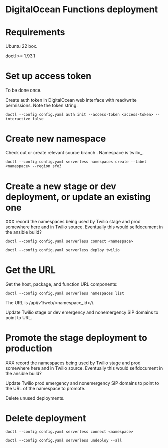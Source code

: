 # DigitalOcean Functions deployment

# Requirements

Ubuntu 22 box.

doctl >= 1.93.1

# Set up access token

To be done once.

Create auth token in DigitalOcean web interface with read/write permissions. Note the token string.

    doctl --config config.yaml auth init --access-token <access-token> --interactive false

# Create new namespace

Check out or create relevant source branch <branch>. Namespace is twilio_<branch>.

    doctl --config config.yaml serverless namespaces create --label <namespace> --region sfo3

# Create a new stage or dev deployment, or update an existing one

XXX record the namespaces being used by Twilio stage and prod somewhere here and in Twilio source. Eventually this would selfdocument in the ansible build?

    doctl --config config.yaml serverless connect <namespace>
    
    doctl --config config.yaml serverless deploy twilio

# Get the URL

Get the host, package, and function URL components:

    doctl --config config.yaml serverless namespaces list

The URL is <host>/api/v1/web/<namespace_id>/<package>/<function>.

Update Twilio stage or dev emergency and nonemergency SIP domains to point to URL.

# Promote the stage deployment to production

XXX record the namespaces being used by Twilio stage and prod somewhere here and in Twilio source. Eventually this would selfdocument in the ansible build?

Update Twilio prod emergency and nonemergency SIP domains to point to the URL of the namespace to promote.

Delete unused deployments.

# Delete deployment

    doctl --config config.yaml serverless connect <namespace>

    doctl --config config.yaml serverless undeploy --all
